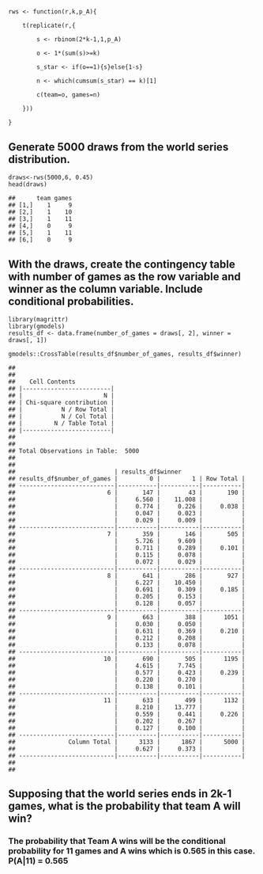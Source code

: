 ## 

    rws <- function(r,k,p_A){

        t(replicate(r,{

            s <- rbinom(2*k-1,1,p_A)

            o <- 1*(sum(s)>=k)

            s_star <- if(o==1){s}else{1-s}

            n <- which(cumsum(s_star) == k)[1]

            c(team=o, games=n)

        }))

    }

## Generate 5000 draws from the world series distribution.

    draws<-rws(5000,6, 0.45)
    head(draws)

    ##      team games
    ## [1,]    1     9
    ## [2,]    1    10
    ## [3,]    1    11
    ## [4,]    0     9
    ## [5,]    1    11
    ## [6,]    0     9

## With the draws, create the contingency table with number of games as the row variable and winner as the column variable. Include conditional probabilities.

    library(magrittr)
    library(gmodels)
    results_df <- data.frame(number_of_games = draws[, 2], winner = draws[, 1])

    gmodels::CrossTable(results_df$number_of_games, results_df$winner)

    ## 
    ##  
    ##    Cell Contents
    ## |-------------------------|
    ## |                       N |
    ## | Chi-square contribution |
    ## |           N / Row Total |
    ## |           N / Col Total |
    ## |         N / Table Total |
    ## |-------------------------|
    ## 
    ##  
    ## Total Observations in Table:  5000 
    ## 
    ##  
    ##                            | results_df$winner 
    ## results_df$number_of_games |         0 |         1 | Row Total | 
    ## ---------------------------|-----------|-----------|-----------|
    ##                          6 |       147 |        43 |       190 | 
    ##                            |     6.560 |    11.008 |           | 
    ##                            |     0.774 |     0.226 |     0.038 | 
    ##                            |     0.047 |     0.023 |           | 
    ##                            |     0.029 |     0.009 |           | 
    ## ---------------------------|-----------|-----------|-----------|
    ##                          7 |       359 |       146 |       505 | 
    ##                            |     5.726 |     9.609 |           | 
    ##                            |     0.711 |     0.289 |     0.101 | 
    ##                            |     0.115 |     0.078 |           | 
    ##                            |     0.072 |     0.029 |           | 
    ## ---------------------------|-----------|-----------|-----------|
    ##                          8 |       641 |       286 |       927 | 
    ##                            |     6.227 |    10.450 |           | 
    ##                            |     0.691 |     0.309 |     0.185 | 
    ##                            |     0.205 |     0.153 |           | 
    ##                            |     0.128 |     0.057 |           | 
    ## ---------------------------|-----------|-----------|-----------|
    ##                          9 |       663 |       388 |      1051 | 
    ##                            |     0.030 |     0.050 |           | 
    ##                            |     0.631 |     0.369 |     0.210 | 
    ##                            |     0.212 |     0.208 |           | 
    ##                            |     0.133 |     0.078 |           | 
    ## ---------------------------|-----------|-----------|-----------|
    ##                         10 |       690 |       505 |      1195 | 
    ##                            |     4.615 |     7.745 |           | 
    ##                            |     0.577 |     0.423 |     0.239 | 
    ##                            |     0.220 |     0.270 |           | 
    ##                            |     0.138 |     0.101 |           | 
    ## ---------------------------|-----------|-----------|-----------|
    ##                         11 |       633 |       499 |      1132 | 
    ##                            |     8.210 |    13.777 |           | 
    ##                            |     0.559 |     0.441 |     0.226 | 
    ##                            |     0.202 |     0.267 |           | 
    ##                            |     0.127 |     0.100 |           | 
    ## ---------------------------|-----------|-----------|-----------|
    ##               Column Total |      3133 |      1867 |      5000 | 
    ##                            |     0.627 |     0.373 |           | 
    ## ---------------------------|-----------|-----------|-----------|
    ## 
    ## 

## Supposing that the world series ends in 2k-1 games, what is the probability that team A will win?

### The probability that Team A wins will be the conditional probability for 11 games and A wins which is 0.565 in this case. P(A|11) = 0.565
